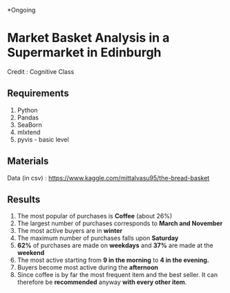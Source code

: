 *Ongoing

# Market Basket Analysis in a Supermarket in Edinburgh
Credit : Cognitive Class

## Requirements
1. Python
2. Pandas
3. SeaBorn
4. mlxtend
5. pyvis - basic level

## Materials
Data (in csv) : https://www.kaggle.com/mittalvasu95/the-bread-basket

## Results
1. The most popular of purchases is **Coffee** (about 26%)
2. The largest number of purchases corresponds to **March and November**
3. The most active buyers are in **winter**
4. The maximum number of purchases falls upon **Saturday**
5. **62%** of purchases are made on **weekdays** and **37%** are made at the **weekend**
6. The most active starting from **9 in the morning** to **4 in the evening.**
7. Buyers become most active during the **afternoon**
8. Since coffee is by far the most frequent item and the best seller. It can therefore be **recommended** anyway **with every other item**.
